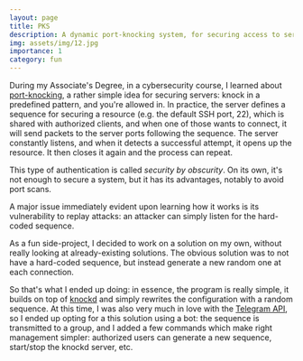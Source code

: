 ```yaml
---
layout: page
title: PKS
description: A dynamic port-knocking system, for securing access to servers
img: assets/img/12.jpg
importance: 1
category: fun
---
```


During my Associate's Degree, in a cybersecurity course, I learned about [port-knocking](https://en.wikipedia.org/wiki/Port_knocking), a rather simple idea for securing servers: knock in a predefined pattern, and you're allowed in.
In practice, the server defines a sequence for securing a resource (e.g. the default SSH port, 22), which is shared with authorized clients, and when one of those wants to connect, it will send packets to the server ports following the sequence.
The server constantly listens, and when it detects a successful attempt, it opens up the resource. It then closes it again and the process can repeat.

This type of authentication is called *security by obscurity*. On its own, it's not enough to secure a system, but it has its advantages, notably to avoid port scans.

A major issue immediately evident upon learning how it works is its vulnerability to replay attacks: an attacker can simply listen for the hard-coded sequence.

As a fun side-project, I decided to work on a solution on my own, without really looking at already-existing solutions.
The obvious solution was to not have a hard-coded sequence, but instead generate a new random one at each connection.

So that's what I ended up doing: in essence, the program is really simple, it builds on top of [knockd](https://linux.die.net/man/1/knockd) and simply rewrites the configuration with a random sequence.
At this time, I was also very much in love with the [Telegram API](https://core.telegram.org/api), so I ended up opting for a this solution using a bot: the sequence is transmitted to a group, and I added a few commands which make right management simpler: authorized users can generate a new sequence, start/stop the knockd server, etc.
